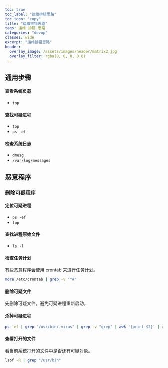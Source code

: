 ```yaml
---
toc: true
toc_label: "运维排错思路"
toc_icon: "copy"
title: "运维排错思路"
tags: 运维 排错 思路
categories: "devop"
classes: wide
excerpt: "运维排错思路"
header:
  overlay_image: /assets/images/header/matrix2.jpg
  overlay_filter: rgba(0, 0, 0, 0.8)
---
```






## 通用步骤






#### 查看系统负载

* `top`




#### 查找可疑进程

* `top`
* `ps -ef`




#### 检查系统日志

* `dmesg`
* `/var/log/messages`























## 恶意程序



### 删除可疑程序


#### 定位可疑进程

* `ps -ef`
* `top`

#### 查找进程原始文件

* `ls -l`

#### 检查任务计划

有些恶意程序会使用 crontab 来进行任务计划。

```bash
more /etc/crontab | grep -v "^#"
```

#### 删除可疑文件

先删除可疑文件，避免可疑进程重新启动。

#### 杀掉可疑进程

```bash
ps -ef | grep "/usr/bin/.virus" | grep -v "grep" | awk '{print $2}' | xargs kill -9
```

#### 查看打开的文件

看当前系统打开的文件中是否还有可疑对象。

```bash
lsof -R | grep "/usr/bin"
```
